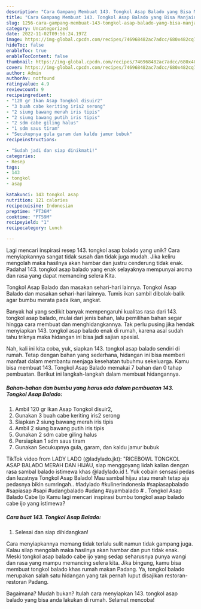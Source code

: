```yaml
---
description: "Cara Gampang Membuat 143. Tongkol Asap Balado yang Bisa Manjain Lidah"
title: "Cara Gampang Membuat 143. Tongkol Asap Balado yang Bisa Manjain Lidah"
slug: 1256-cara-gampang-membuat-143-tongkol-asap-balado-yang-bisa-manjain-lidah
category: Uncategorized
date: 2022-11-02T09:56:24.197Z
image: https://img-global.cpcdn.com/recipes/746968482ac7adcc/680x482cq70/143-tongkol-asap-balado-foto-resep-utama.jpg
hideToc: false
enableToc: true
enableTocContent: false
thumbnail: https://img-global.cpcdn.com/recipes/746968482ac7adcc/680x482cq70/143-tongkol-asap-balado-foto-resep-utama.jpg
cover: https://img-global.cpcdn.com/recipes/746968482ac7adcc/680x482cq70/143-tongkol-asap-balado-foto-resep-utama.jpg
author: Admin
authorAv: notfound
ratingvalue: 4.9
reviewcount: 9
recipeingredient:
- "120 gr Ikan Asap Tongkol disuir2"
- "3 buah cabe keriting iris2 serong"
- "2 siung bawang merah iris tipis"
- "2 siung bawang putih iris tipis"
- "2 sdm cabe giling halus"
- "1 sdm saus tiram"
- "Secukupnya gula garam dan kaldu jamur bubuk"
recipeinstructions:

- "Sudah jadi dan siap dinikmati!"
categories:
- Resep
tags:
- 143
- tongkol
- asap

katakunci: 143 tongkol asap 
nutrition: 121 calories
recipecuisine: Indonesian
preptime: "PT36M"
cooktime: "PT59M"
recipeyield: "1"
recipecategory: Lunch

---
```





Lagi mencari inspirasi resep 143. tongkol asap balado yang unik? Cara menyiapkannya sangat tidak susah dan tidak juga mudah. Jika keliru mengolah maka hasilnya akan hambar dan justru cenderung tidak enak. Padahal 143. tongkol asap balado yang enak selayaknya mempunyai aroma dan rasa yang dapat memancing selera Kita.





Tongkol Asap Balado dan masakan sehari-hari lainnya. Tongkol Asap Balado dan masakan sehari-hari lainnya. Tumis ikan sambil dibolak-balik agar bumbu merata pada ikan, angkat.

Banyak hal yang sedikit banyak mempengaruhi kualitas rasa dari 143. tongkol asap balado, mulai dari jenis bahan, lalu pemilihan bahan segar hingga cara membuat dan menghidangkannya. Tak perlu pusing jika hendak menyiapkan 143. tongkol asap balado enak di rumah, karena asal sudah tahu triknya maka hidangan ini bisa jadi sajian spesial.






Nah, kali ini kita coba, yuk, siapkan 143. tongkol asap balado sendiri di rumah. Tetap dengan bahan yang sederhana, hidangan ini bisa memberi manfaat dalam membantu menjaga kesehatan tubuhmu sekeluarga. Kamu bisa membuat 143. Tongkol Asap Balado memakai 7 bahan dan 0 tahap pembuatan. Berikut ini langkah-langkah dalam membuat hidangannya.

<!--inarticleads1-->

##### Bahan-bahan dan bumbu yang harus ada dalam pembuatan 143. Tongkol Asap Balado:

1. Ambil 120 gr Ikan Asap Tongkol disuir2,
1. Gunakan 3 buah cabe keriting iris2 serong
1. Siapkan 2 siung bawang merah iris tipis
1. Ambil 2 siung bawang putih iris tipis
1. Gunakan 2 sdm cabe giling halus
1. Persiapkan 1 sdm saus tiram
1. Gunakan Secukupnya gula, garam, dan kaldu jamur bubuk


TikTok video from LADY LADO (@ladylado.jkt): &#34;RICEBOWL TONGKOL ASAP BALADO MERAH DAN HIJAU, siap menggoyang lidah kalian dengan rasa sambal balado istimewa khas @ladylado.id !. Yuk cobain sensasi pedas dan lezatnya Tongkol Asap Balado! Mau sambal hijau atau merah tetap aja pedasnya bikin sumringah.. #ladylado #kulinerindonesia #sapiasapbalado #sapiasap #sapi #udangbalado #udang #ayambalado # . Tongkol Asap Balado Cabe Ijo Kamu lagi mencari inspirasi bumbu tongkol asap balado cabe ijo yang istimewa? 

<!--inarticleads2-->

##### Cara buat 143. Tongkol Asap Balado:


1. Selesai dan siap dihidangkan!

Cara menyiapkannya memang tidak terlalu sulit namun tidak gampang juga. Kalau silap mengolah maka hasilnya akan hambar dan pun tidak enak. Meski tongkol asap balado cabe ijo yang sedap seharusnya punya wangi dan rasa yang mampu memancing selera kita. Jika bingung, kamu bisa membuat tongkol balado khas rumah makan Padang. Ya, tongkol balado merupakan salah satu hidangan yang tak pernah luput disajikan restoran-restoran Padang. 

Bagaimana? Mudah bukan? Itulah cara menyiapkan 143. tongkol asap balado yang bisa anda lakukan di rumah. Selamat mencoba!
